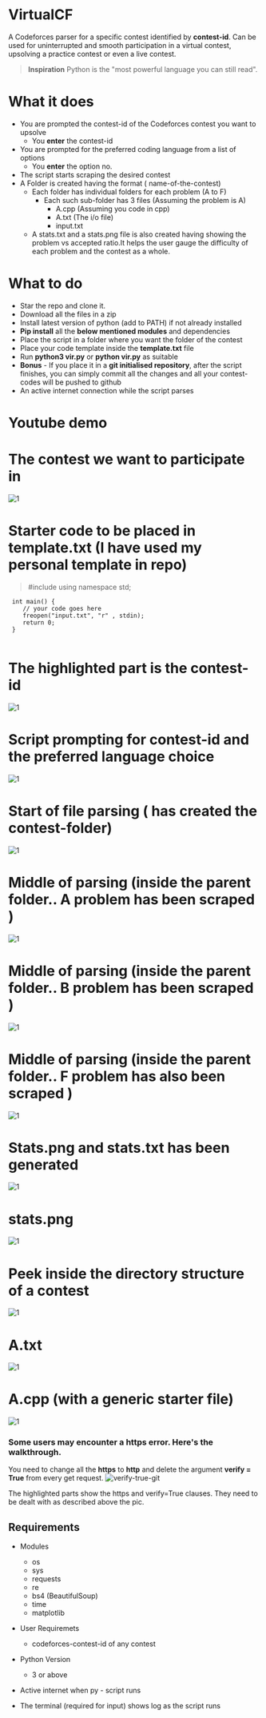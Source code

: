 # VirtualCF
A Codeforces parser for a specific contest identified by **contest-id**. Can be used for uninterrupted and smooth participation in a virtual contest, upsolving a practice contest or even a live contest.

> **Inspiration** 
> Python is the "most powerful language you can still read".

# What it does
* You are prompted the contest-id of the Codeforces contest you want to upsolve
    * You **enter** the contest-id
* You are prompted for the preferred coding language from a list of options
    * You **enter** the option no.
* The script starts scraping the desired contest
* A Folder is created having the format ( name-of-the-contest)
    * Each folder has individual folders for each problem (A to F)
        * Each such sub-folder has 3 files (Assuming the problem is A)
            * A.cpp (Assuming you code in cpp)
            * A.txt (The i/o file)
            * input.txt 
    * A stats.txt and a stats.png file is also created having showing the problem vs accepted ratio.It helps the user gauge the difficulty of each problem and the contest as a whole.

# What to do
* Star the repo and clone it.
* Download all the files in a zip 
* Install latest version of python (add to PATH) if not already installed
* **Pip install** all the **below mentioned modules** and dependencies
* Place the script in a folder where you want the folder of the contest
* Place your code template inside the **template.txt** file
* Run **python3 vir.py** or **python vir.py** as suitable
* **Bonus** - If you place it in a **git initialised repository**, after the script finishes, you can simply commit all the changes and all your contest-codes will be pushed to github
* An active internet connection while the script parses     

# Youtube demo
<!-- [My first youtube tutorial](https://youtu.be/bci2ogajpFI) -->

# The contest we want to participate in
![1](https://user-images.githubusercontent.com/39147514/65833571-5f925f00-e2ef-11e9-9387-bec6c396ab20.png)

# Starter code to be placed in template.txt (I have used my personal template in repo)
> #include <iostream>
> using namespace std;

```
 int main() {
	// your code goes here
	freopen("input.txt", "r" , stdin);
	return 0;
 }
 
```
# The highlighted part is the contest-id
![1](https://user-images.githubusercontent.com/39147514/65833821-08da5480-e2f2-11e9-8180-ffd731417d9a.png)

# Script prompting for contest-id and the preferred language choice
![1](https://user-images.githubusercontent.com/39147514/65833833-31fae500-e2f2-11e9-880c-6383cb78cb17.png)

# Start of file parsing ( has created the contest-folder)
![1](https://user-images.githubusercontent.com/39147514/65833871-9fa71100-e2f2-11e9-9421-84a4723d9b61.png)

# Middle of parsing (inside the parent folder.. **A** problem has been scraped )
![1](https://user-images.githubusercontent.com/39147514/65833898-f3195f00-e2f2-11e9-934f-efe00230829c.png)

# Middle of parsing (inside the parent folder.. **B** problem has been scraped )
![1](https://user-images.githubusercontent.com/39147514/65833907-1ba15900-e2f3-11e9-98b0-a8053c898214.png)

# Middle of parsing (inside the parent folder.. **F** problem has also been scraped )
![1](https://user-images.githubusercontent.com/39147514/65833918-3e337200-e2f3-11e9-8b40-d81851474465.png)

# Stats.png and stats.txt has been generated
![1](https://user-images.githubusercontent.com/39147514/65833929-5b684080-e2f3-11e9-99d1-d2689f600022.png)

# stats.png
![1](https://user-images.githubusercontent.com/39147514/65833936-7aff6900-e2f3-11e9-9fcb-98bd7d07cf6f.png)

# Peek inside the directory structure of a contest
![1](https://user-images.githubusercontent.com/39147514/65833943-92d6ed00-e2f3-11e9-8259-cbeb47bd8dd3.png)

# A.txt
![1](https://user-images.githubusercontent.com/39147514/65833951-aa15da80-e2f3-11e9-835b-c00cf6fd5e51.png)

# A.cpp (with a generic starter file)
![1](https://user-images.githubusercontent.com/39147514/65833957-c6197c00-e2f3-11e9-8e46-f634657b93e1.png)

### Some users may encounter a https error. Here's the walkthrough.
You need to change all the **https** to **http** and delete the argument **verify = True** from every get request.
![verify-true-git](https://user-images.githubusercontent.com/39147514/65818085-cc442580-e22b-11e9-8e05-bd04eadb6965.png)

The highlighted parts show the https and verify=True clauses. They need to be dealt with as described above the pic.

## Requirements
* Modules
    * os
    * sys
    * requests
    * re
    * bs4 (BeautifulSoup)
    * time
    * matplotlib

* User Requiremets
    * codeforces-contest-id of any contest

* Python Version
    * 3 or above

* Active internet when py - script runs

* The terminal (required for input) shows log as the script runs


